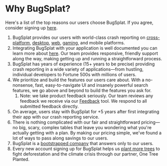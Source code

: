 # Why BugSplat?

Here's a list of the top reasons our users choose BugSplat. If you agree, consider signing up [here](https://app.bugsplat.com/v2/sign-up).

1. BugSplat provides our users with world-class crash reporting on [cross-platform](../introduction/getting-started/integrations/cross-platform/), [desktop](../introduction/getting-started/integrations/desktop/), [web](../introduction/getting-started/integrations/web/), [gaming](../introduction/getting-started/integrations/game-development/), and mobile platforms. 
2. Integrating BugSplat with your application is well documented you can learn more about [here](../introduction/getting-started/). Our team provides responsive, friendly support along the way, making getting up and running a straightforward process. 
3. BugSplat has years of experience \(15+ years to be precise\) providing crash reporting in a wide variety of applications—from hustling, individual developers to Fortune 500s with millions of users.
4. We prioritize and build the features our users care about. With a no-nonsense, fast, easy-to-navigate UI and insanely powerful search features, we go above and beyond to build the features you ask for.
   1. Note: we take product feedback seriously. Our team reviews any feedback we receive via our [Feedback](../education/how-tos/sending-feedback.md) tool. We respond to all submitted feedback directly.
5. On average, users stay with BugSplat for +5 years after first integrating their app with our crash reporting service.
6. There is nothing complicated with our fair and straightforward pricing—no big, scary, complex tables that leave you wondering what you're actually getting with a plan. By making our pricing simple, we've found a lot of ways to pass along savings to our users. 
7. BugSplat is a [bootstrapped company](who-is-bugsplat/) that answers only to our users.
8. Every new account signing up for BugSplat helps us [plant more trees](who-is-bugsplat/charitable-giving.md#one-tree-planted) to fight deforestation and the climate crisis through our partner, One Tree Planted. 

 



